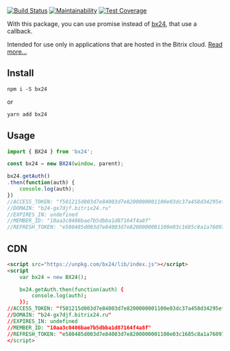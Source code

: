 [![Build Status](https://travis-ci.com/eustatos/bx24.svg?branch=master)](https://travis-ci.com/eustatos/bx24)
[![Maintainability](https://api.codeclimate.com/v1/badges/abafead35c167d2a819b/maintainability)](https://codeclimate.com/github/eustatos/bx24/maintainability)
[![Test Coverage](https://api.codeclimate.com/v1/badges/abafead35c167d2a819b/test_coverage)](https://codeclimate.com/github/eustatos/bx24/test_coverage)

With this package, you can use promise instead of 
[bx24](https://api.bitrix24.com/api/v1/), that use a callback.

Intended for use only in applications that are hosted in the Bitrix cloud.
[Read more...](https://training.bitrix24.com/rest_help/index.php)

## Install
```
npm i -S bx24
```
or
```bash
yarn add bx24
```
## Usage
```javascript
import { BX24 } from 'bx24';

const bx24 = new BX24(window, parent);

bx24.getAuth()
.then(function(auth) {
    console.log(auth);
})
//ACCESS_TOKEN: "f501215d003d7e84003d7e8200000001100e03dc37a458d34295efbd236acf1d3e6cc7"
//DOMAIN: "b24-gx7djf.bitrix24.ru"
//EXPIRES_IN: undefined
//MEMBER_ID: "10aa3c0406bae7b5dbba1d87164f4a8f"
//REFRESH_TOKEN: "e580485d003d7e84003d7e8200000001100e03c1685c8a1a76097df895324671373e09"
```

## CDN
```html
<script src="https://unpkg.com/bx24/lib/index.js"></script>
<script
    var bx24 = new BX24();

    bx24.getAuth.then(function(auth) {
        console.log(auth);
    });
//ACCESS_TOKEN: "f501215d003d7e84003d7e8200000001100e03dc37a458d34295efbd236acf1d3e6cc7"
//DOMAIN: "b24-gx7djf.bitrix24.ru"
//EXPIRES_IN: undefined
//MEMBER_ID: "10aa3c0406bae7b5dbba1d87164f4a8f"
//REFRESH_TOKEN: "e580485d003d7e84003d7e8200000001100e03c1685c8a1a76097df895324671373e09"
</script>
```

